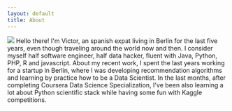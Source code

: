```yaml
---
layout: default
title: About
---
```


<img src="/etvm/images/me.png" class="right" />
Hello there! I'm Victor, an spanish expat living in Berlin for the last five years, even though traveling around the world now and then. I consider myself half software engineer, half data hacker, fluent with Java, Python, PHP, R and javascript. About my recent work, I spent the last years working for a startup in Berlin, where I was developing recommendation algorithms and learning by practice how to be a Data Scientist. In the last months, after completing Coursera Data Science Specialization, I've been also learning a lot about Python scientific stack while having some fun with Kaggle competitions.
